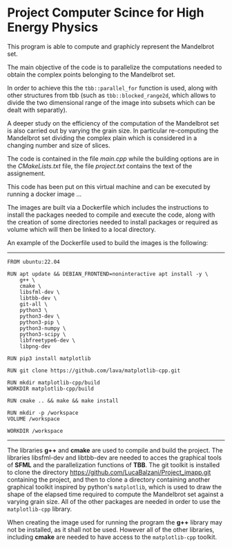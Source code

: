 # Project Computer Scince for High Energy Physics
This program is able to compute and graphicly represent the Mandelbrot set.

The main objective of the code is to parallelize the computations needed to obtain the complex points belonging to the Mandelbrot set.

In order to achieve this the `tbb::parallel_for` function is used, along with other structures from tbb (such as `tbb::blocked_range2d`, which allows to divide the two dimensional range of the image into subsets which can be dealt with separatly).

A deeper study on the efficiency of the computation of the Mandelbrot set is also carried out by varying the grain size.
In particular re-computing the Mandelbrot set dividing the complex plain which is considered in a changing number and size of slices.

The code is contained in the file *main.cpp* while the building options are in the *CMakeLists.txt* file, the file *project.txt* contains the text of the assignement.

This code has been put on this virtual machine and can be executed by running a docker image ...

The images are built via a Dockerfile which includes the instructions to install the packages needed to compile and execute the code, along with the creation of some directories needed to install packages or required as volume which will then be linked to a local directory.

An example of the Dockerfile used to build the images is the following:

---
    FROM ubuntu:22.04

    RUN apt update && DEBIAN_FRONTEND=noninteractive apt install -y \
        g++ \
        cmake \
        libsfml-dev \
        libtbb-dev \
        git-all \
        python3 \
        python3-dev \
        python3-pip \
        python3-numpy \
        python3-scipy \
        libfreetype6-dev \
        libpng-dev

    RUN pip3 install matplotlib

    RUN git clone https://github.com/lava/matplotlib-cpp.git

    RUN mkdir matplotlib-cpp/build
    WORKDIR matplotlib-cpp/build

    RUN cmake .. && make && make install 

    RUN mkdir -p /workspace
    VOLUME /workspace

    WORKDIR /workspace

---

The libraries **g++** and **cmake** are used to compile and build the project.
The libraries libsfml-dev and libtbb-dev are needed to acces the graphical tools of __SFML__ and the parallelization functions of **TBB**.
The git toolkit is installed to clone the directory https://github.com/LucaBalzani/Project_imapp.git containing the project, and then to clone a directory containing another graphical toolkit inspired by python's `matplotlib`, which is used to draw the shape of the elapsed time required to compute the Mandelbrot set against a varying grain size.
All of the other packages are needed in order to use the `matplotlib-cpp` library.

When creating the image used for running the program the **g++** library may not be installed, as it shall not be used. 
However all of the other libraries, including **cmake** are needed to have access to the `matplotlib-cpp` toolkit.